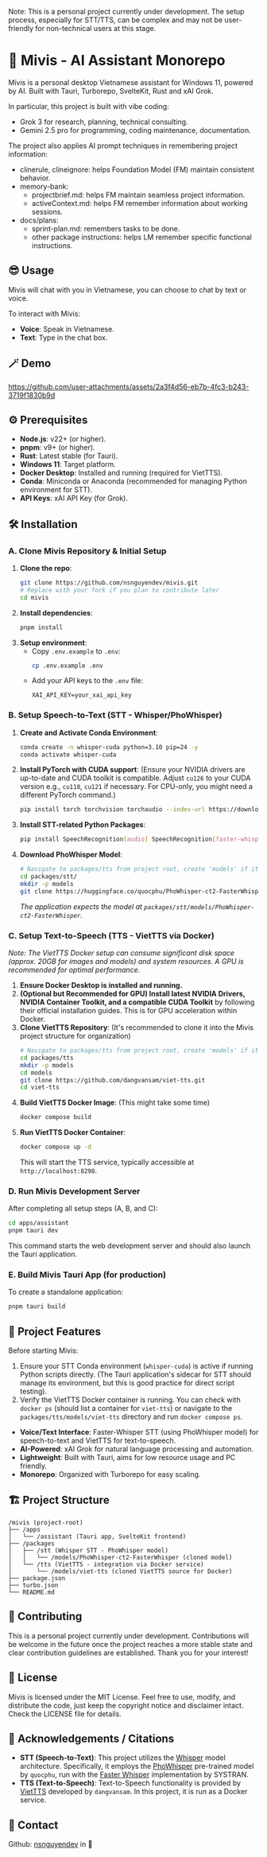 Note: This is a personal project currently under development. The setup process, especially for STT/TTS, can be complex and may not be user-friendly for non-technical users at this stage.

# 🤖 Mivis - AI Assistant Monorepo

Mivis is a personal desktop Vietnamese assistant for Windows 11, powered by AI. Built with Tauri, Turborepo, SvelteKit, Rust and xAI Grok.

In particular, this project is built with vibe coding: 
- Grok 3 for research, planning, technical consulting. 
- Gemini 2.5 pro for programming, coding maintenance, documentation.

The project also applies AI prompt techniques in remembering project information: 
- clinerule, clineignore: helps Foundation Model (FM) maintain consistent behavior.
- memory-bank:
    - projectbrief.md: helps FM maintain seamless project information. 
    - activeContext.md: helps FM remember information about working sessions.
- docs/plans:
    - sprint-plan.md: remembers tasks to be done. 
    - other package instructions: helps LM remember specific functional instructions.

 ## 😎 Usage

Mivis will chat with you in Vietnamese, you can choose to chat by text or voice.

To interact with Mivis:
- **Voice**: Speak in Vietnamese.
- **Text**: Type in the chat box. 

## 🪄 Demo

https://github.com/user-attachments/assets/2a3f4d56-eb7b-4fc3-b243-3719f1830b9d

## ⚙️ Prerequisites

- **Node.js**: v22+ (or higher).
- **pnpm**: v9+ (or higher).
- **Rust**: Latest stable (for Tauri).
- **Windows 11**: Target platform.
- **Docker Desktop**: Installed and running (required for VietTTS).
- **Conda**: Miniconda or Anaconda (recommended for managing Python environment for STT).
- **API Keys**: xAI API Key (for Grok).

## 🛠️ Installation

### A. Clone Mivis Repository & Initial Setup

1.  **Clone the repo**:
    ```bash
    git clone https://github.com/nsnguyendev/mivis.git 
    # Replace with your fork if you plan to contribute later
    cd mivis
    ```
2.  **Install dependencies**:
    ```bash
    pnpm install
    ```
3.  **Setup environment**:
    - Copy `.env.example` to `.env`:
        ```bash
        cp .env.example .env
        ```
    - Add your API keys to the `.env` file:
        ```
        XAI_API_KEY=your_xai_api_key
        ```

### B. Setup Speech-to-Text (STT - Whisper/PhoWhisper)

1.  **Create and Activate Conda Environment**:
    ```bash
    conda create -n whisper-cuda python=3.10 pip=24 -y
    conda activate whisper-cuda
    ```
2.  **Install PyTorch with CUDA support**: (Ensure your NVIDIA drivers are up-to-date and CUDA toolkit is compatible. Adjust `cu126` to your CUDA version e.g., `cu118`, `cu121` if necessary. For CPU-only, you might need a different PyTorch command.)
    ```bash
    pip install torch torchvision torchaudio --index-url https://download.pytorch.org/whl/cu126
    ```
3.  **Install STT-related Python Packages**:
    ```bash
    pip install SpeechRecognition[audio] SpeechRecognition[faster-whisper] transformers ctranslate2 faster-whisper soundfile ffmpeg
    ```
4.  **Download PhoWhisper Model**:
    ```bash
    # Navigate to packages/tts from project root, create 'models' if it doesn't exist
    cd packages/stt/
    mkdir -p models 
    git clone https://huggingface.co/quocphu/PhoWhisper-ct2-FasterWhisper
    ```
    *The application expects the model at `packages/stt/models/PhoWhisper-ct2-FasterWhisper`.*

### C. Setup Text-to-Speech (TTS - VietTTS via Docker)

*Note: The VietTTS Docker setup can consume significant disk space (approx. 20GB for images and models) and system resources. A GPU is recommended for optimal performance.*

1.  **Ensure Docker Desktop is installed and running.**
2.  **(Optional but Recommended for GPU) Install latest NVIDIA Drivers, NVIDIA Container Toolkit, and a compatible CUDA Toolkit** by following their official installation guides. This is for GPU acceleration within Docker.
3.  **Clone VietTTS Repository**: (It's recommended to clone it into the Mivis project structure for organization)
    ```bash
    # Navigate to packages/tts from project root, create 'models' if it doesn't exist
    cd packages/tts
    mkdir -p models 
    cd models
    git clone https://github.com/dangvansam/viet-tts.git
    cd viet-tts 
    ```
4.  **Build VietTTS Docker Image**: (This might take some time)
    ```bash
    docker compose build
    ```
5.  **Run VietTTS Docker Container**:
    ```bash
    docker compose up -d 
    ```
    This will start the TTS service, typically accessible at `http://localhost:8298`.

### D. Run Mivis Development Server

After completing all setup steps (A, B, and C):
```bash
cd apps/assistant
pnpm tauri dev
```
This command starts the web development server and should also launch the Tauri application.

### E. Build Mivis Tauri App (for production)

To create a standalone application:
```bash
pnpm tauri build
```

## 🌟 Project Features

Before starting Mivis:
1.  Ensure your STT Conda environment (`whisper-cuda`) is active if running Python scripts directly. (The Tauri application's sidecar for STT should manage its environment, but this is good practice for direct script testing).
2.  Verify the VietTTS Docker container is running. You can check with `docker ps` (should list a container for `viet-tts`) or navigate to the `packages/tts/models/viet-tts` directory and run `docker compose ps`.

- **Voice/Text Interface**: Faster-Whisper STT (using PhoWhisper model) for speech-to-text and VietTTS for text-to-speech.
- **AI-Powered**: xAI Grok for natural language processing and automation.
- **Lightweight**: Built with Tauri, aims for low resource usage and PC friendly.
- **Monorepo**: Organized with Turborepo for easy scaling.

## 🏗️ Project Structure

```
/mivis (project-root)
├── /apps
│   └── /assistant (Tauri app, SvelteKit frontend)
├── /packages
│   ├── /stt (Whisper STT - PhoWhisper model)
│   │   └── /models/PhoWhisper-ct2-FasterWhisper (cloned model)
│   └── /tts (VietTTS - integration via Docker service)
│       └── /models/viet-tts (cloned VietTTS source for Docker)
├── package.json
├── turbo.json
└── README.md
```

## 🛂 Contributing

This is a personal project currently under development. Contributions will be welcome in the future once the project reaches a more stable state and clear contribution guidelines are established. Thank you for your interest!

## 📄 License

Mivis is licensed under the MIT License. Feel free to use, modify, and distribute the code, just keep the copyright notice and disclaimer intact. Check the LICENSE file for details.

## 📜 Acknowledgements / Citations
- **STT (Speech-to-Text)**: This project utilizes the [Whisper](https://openai.com/research/whisper) model architecture. Specifically, it employs the [PhoWhisper](https://huggingface.co/quocphu/PhoWhisper-ct2-FasterWhisper) pre-trained model by `quocphu`, run with the [Faster Whisper](https://github.com/SYSTRAN/faster-whisper) implementation by SYSTRAN.
- **TTS (Text-to-Speech)**: Text-to-Speech functionality is provided by [VietTTS](https://github.com/dangvansam/viet-tts) developed by `dangvansam`. In this project, it is run as a Docker service. 

## 💭 Contact 
Github: [nsnguyendev](https://github.com/nsnguyendev) in 🌌
